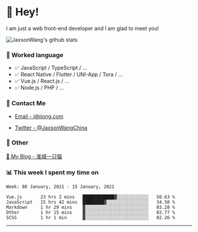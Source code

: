 # 👋 Hey!

I am just a web front-end developer and I am glad to meet you!

![JaxsonWang's github stats](https://github-readme-stats.vercel.app/api?username=JaxsonWang&&show_icons=true&&title_color=1abc9c&&icon_color=1abc9c)


### 📝 Worked language

- ✅ JavaScript / TypeScript / ...
- ✅ React Native / Flutter / UNI-App / Tora / ...
- ✅ Vue.js / React.js / ...
- ✅ Node.js / PHP / ...

### 📮 Contact Me

- [Email - i@iiong.com](mailto:i@iiong.com)

- [Twitter - @JaxsonWangChina](https://twitter.com/JaxsonWangChina)

### 🤪 Other

[📌 My Blog - 淮城一只猫](https://iiong.com)

### 📊 This week I spent my time on

<!--START_SECTION:waka-->
```text
Week: 08 January, 2021 - 15 January, 2021

Vue.js       23 hrs 2 mins   ████████████▓░░░░░░░░░░░░   50.63 % 
JavaScript   15 hrs 42 mins  ████████▓░░░░░░░░░░░░░░░░   34.50 % 
Markdown     1 hr 29 mins    ▓░░░░░░░░░░░░░░░░░░░░░░░░   03.28 % 
Other        1 hr 15 mins    ▓░░░░░░░░░░░░░░░░░░░░░░░░   02.77 % 
SCSS         1 hr 1 min      ▓░░░░░░░░░░░░░░░░░░░░░░░░   02.26 % 
```
<!--END_SECTION:waka-->

---
